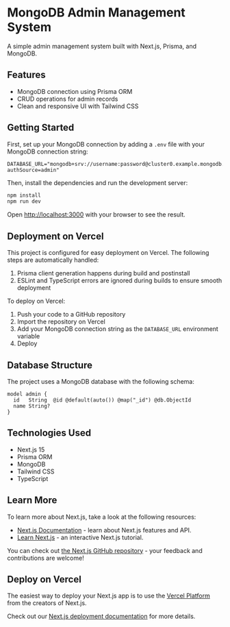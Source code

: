 # MongoDB Admin Management System

A simple admin management system built with Next.js, Prisma, and MongoDB.

## Features

- MongoDB connection using Prisma ORM
- CRUD operations for admin records
- Clean and responsive UI with Tailwind CSS

## Getting Started

First, set up your MongoDB connection by adding a `.env` file with your MongoDB connection string:

```
DATABASE_URL="mongodb+srv://username:password@cluster0.example.mongodb.net/test?authSource=admin"
```

Then, install the dependencies and run the development server:

```bash
npm install
npm run dev
```

Open [http://localhost:3000](http://localhost:3000) with your browser to see the result.

## Deployment on Vercel

This project is configured for easy deployment on Vercel. The following steps are automatically handled:

1. Prisma client generation happens during build and postinstall
2. ESLint and TypeScript errors are ignored during builds to ensure smooth deployment

To deploy on Vercel:

1. Push your code to a GitHub repository
2. Import the repository on Vercel
3. Add your MongoDB connection string as the `DATABASE_URL` environment variable
4. Deploy

## Database Structure

The project uses a MongoDB database with the following schema:

```prisma
model admin {
  id   String  @id @default(auto()) @map("_id") @db.ObjectId
  name String?
}
```

## Technologies Used

- Next.js 15
- Prisma ORM
- MongoDB
- Tailwind CSS
- TypeScript

## Learn More

To learn more about Next.js, take a look at the following resources:

- [Next.js Documentation](https://nextjs.org/docs) - learn about Next.js features and API.
- [Learn Next.js](https://nextjs.org/learn) - an interactive Next.js tutorial.

You can check out [the Next.js GitHub repository](https://github.com/vercel/next.js) - your feedback and contributions are welcome!

## Deploy on Vercel

The easiest way to deploy your Next.js app is to use the [Vercel Platform](https://vercel.com/new?utm_medium=default-template&filter=next.js&utm_source=create-next-app&utm_campaign=create-next-app-readme) from the creators of Next.js.

Check out our [Next.js deployment documentation](https://nextjs.org/docs/app/building-your-application/deploying) for more details.
